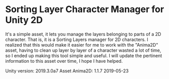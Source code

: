 # Sorting Layer Character Manager for Unity 2D

It's a simple asset, it lets you manage the layers belonging to parts of a 2D character. That is, it is a Sorting Layers manager for 2D characters. I realized that this would make it easier for me to work with the "Anima2D" asset, having to clean up layer by layer of a character wasted a lot of time, so I ended up making this tool simple and useful. I will update the pertinent information to this asset over time, I hope I have helped.

Unity version: 2019.3.0a7
Asset Anima2D: 1.1.7 2019-05-23
